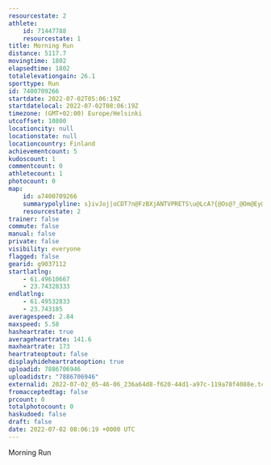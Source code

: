 ```yaml
---
resourcestate: 2
athlete:
    id: 71447788
    resourcestate: 1
title: Morning Run
distance: 5117.7
movingtime: 1802
elapsedtime: 1802
totalelevationgain: 26.1
sporttype: Run
id: 7400709266
startdate: 2022-07-02T05:06:19Z
startdatelocal: 2022-07-02T08:06:19Z
timezone: (GMT+02:00) Europe/Helsinki
utcoffset: 10800
locationcity: null
locationstate: null
locationcountry: Finland
achievementcount: 5
kudoscount: 1
commentcount: 0
athletecount: 1
photocount: 0
map:
    id: a7400709266
    summarypolyline: s}ivJoj|oCDT?n@FzBXjANTVPRETS\u@LcA?{@Os@?_@Om@Ey@B_AO}@_@]GC]CMH[\GJGLGf@?\JhBF^Dv@@x@Fp@H^Pb@d@\J@HAf@]Nc@LmAC[IU?_@Im@?y@G_AMsAOa@KOUMSASHGHGP[fAEn@@fAFdAFp@D~ALj@Tl@XLN@HCHG^u@R}@?e@IeB?qAGk@@WKaAUi@UWEAe@FW\O\Mx@?v@JfA?n@@j@NvBBLTh@PTRBRCJGNQV{@F{@CsBMuBAw@Gg@IWMQ]OW@[VSj@Ij@CbAB\D~A@F@z@Ht@TbA\ZF@RAJG\q@Ny@@eAAyAI}@A}@Ea@Ka@Qc@UQWEGBMJIXW^If@?TLjBAhAH|BH^Lb@LPLJFBLEd@e@JWFa@HeAE{BQyDGSKOWQQE[La@b@KXEn@F~BNrDHZN`@XZFBN?ROTs@H_AEcFGcAQ}@QOMGOCYHW\Md@Ex@VlGNlAFVPTNBZGPUN_@Fk@?qEI{BM{@GMk@a@OAI@OLa@j@Or@A^DPDr@Lv@?x@DjBNh@P\VRLBTCV]HSHi@B}@KmAIaCO}AIQSUOCO@OFMNKVMz@?p@Bx@Jx@D|ANdAFTJNJNRHLCPMPi@Hk@DaAKyBEsBIo@GWSYQKUEG@ML]r@I\Cn@NvCTtCFV^d@N?RC^c@Lq@Bm@GiBIs@E}BSw@W[UKG?G@MJWj@GVGj@?XBdAH~@DjBANDv@N^NTf@LTKFIZw@He@@mAGcACq@EYCaAM_AM_@IOWQUA_@j@KHM^GfA@p@JbABlALdBL^^l@RFX?PW\oAFu@?i@E[KYCOMWA_AACCABAAa@Em@Qu@MUKMMAK@[PGHYt@Cj@P|BBPB`@AXTtCLh@b@`@PAf@q@ViADu@AWO_A@S
    resourcestate: 2
trainer: false
commute: false
manual: false
private: false
visibility: everyone
flagged: false
gearid: g9037112
startlatlng:
    - 61.49610667
    - 23.74328333
endlatlng:
    - 61.49532833
    - 23.743185
averagespeed: 2.84
maxspeed: 5.58
hasheartrate: true
averageheartrate: 141.6
maxheartrate: 173
heartrateoptout: false
displayhideheartrateoption: true
uploadid: 7886706946
uploadidstr: "7886706946"
externalid: 2022-07-02_05-46-06_236a64d8-f620-44d1-a97c-119a78f4088e.tcx
fromacceptedtag: false
prcount: 0
totalphotocount: 0
haskudoed: false
draft: false
date: 2022-07-02 08:06:19 +0000 UTC
---
```

Morning Run